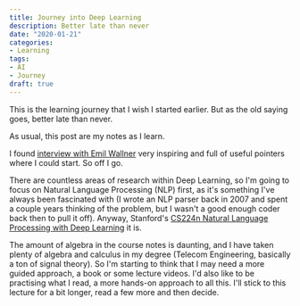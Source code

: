 ```yaml
---
title: Journey into Deep Learning
description: Better late than never
date: "2020-01-21"
categories:
- Learning
tags:
- AI
- Journey
draft: true
---
```


This is the learning journey that I wish I started earlier. But as the old saying goes, better late than never.

As usual, this post are my notes as I learn.

I found [interview with Emil Wallner](https://blog.floydhub.com/emils-story-as-a-self-taught-ai-researcher/) very inspiring and full of useful pointers where I could start. So off I go.

There are countless areas of research within Deep Learning, so I'm going to focus on Natural Language Processing (NLP) first, as it's something I've always been fascinated with (I wrote an NLP parser back in 2007 and spent a couple years thinking of the problem, but I wasn't a good enough coder back then to pull it off). Anyway, Stanford's [CS224n Natural Language Processing with Deep Learning](http://web.stanford.edu/class/cs224n/) it is.

The amount of algebra in the course notes is daunting, and I have taken plenty of algebra and calculus in my degree (Telecom Engineering, basically a ton of signal theory). So I'm starting to think that I may need a more guided approach, a book or some lecture videos. I'd also like to be practising what I read, a more hands-on approach to all this. I'll stick to this lecture for a bit longer, read a few more and then decide.
